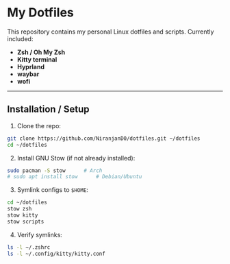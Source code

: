 # My Dotfiles

This repository contains my personal Linux dotfiles and scripts.
Currently included:

* **Zsh / Oh My Zsh**
* **Kitty terminal**
* **Hyprland**
* **waybar**
* **wofi**

---

## Installation / Setup

1. Clone the repo:

```bash
git clone https://github.com/NiranjanD0/dotfiles.git ~/dotfiles
cd ~/dotfiles
```

2. Install GNU Stow (if not already installed):

```bash
sudo pacman -S stow      # Arch
# sudo apt install stow      # Debian/Ubuntu
```

3. Symlink configs to `$HOME`:

```bash
cd ~/dotfiles
stow zsh
stow kitty
stow scripts
```

4. Verify symlinks:

```bash
ls -l ~/.zshrc
ls -l ~/.config/kitty/kitty.conf
```
